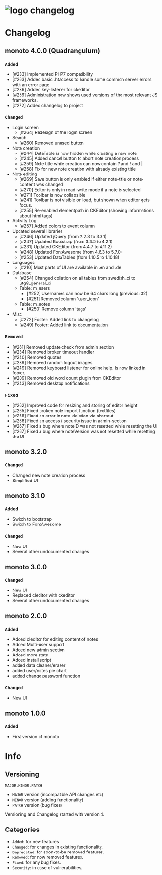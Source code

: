 ![logo](https://raw.githubusercontent.com/yafp/monoto/master/images/logo/monoto_logo_black.png) changelog
==========

# Changelog
## monoto 4.0.0 (Quadrangulum)
###  ```Added```
* [#233] Implemented PHP7 compatibility
* [#263] Added basic .htaccess to handle some common server errors with an error page
* [#236] Added key-listener for ckeditor
* [#256] Administration now shows used versions of the most relevant JS frameworks.
* [#272] Added changelog to project

###  ```Changed```
* Login screen
  * [#264] Redesign of the login screen
* Search
  * [#260] Removed unused button
* Note creation
  * [#244] DataTable is now hidden while creating a new note
  * [#245] Added cancel button to abort note creation process
  * [#259] Note title while creation can now contain ? and ! and |
  * [#258] Fix for new note creation with already existing title
* Note editing
  * [#269] Save button is only enabled if either note-title or note-content was changed
  * [#270] Editor is only in read-write mode if a note is selected
  * [#271] Toolbar is now collapsible
  * [#241] Toolbar is not visible on load, but shown when editor gets focus.
  * [#255] Re-enabled elementpath in CKEditor (showing informations about html tags)
* Activity Log  
  * [#257] Added colors to event column
* Updated several libraries  
  * [#246] Updated jQuery (from 2.2.3 to 3.3.1)
  * [#247] Updated Bootstrap (from 3.3.5 to 4.2.1)
  * [#231] Updated CKEditor (from 4.4.7 to 4.11.2)
  * [#248] Updated FontAwesome (from 4.6.3 to 5.7.0)
  * [#253] Updated DataTables (from 1.10.5 to 1.10.18)
* Languages
  * [#210] Most parts of UI are available in .en and .de
* Database
  * [#254] Changed collation on all tables from swedish_ci to utg8_general_ci
  * Table: m_users
    * [#252] Usernames can now be 64 chars long (previous: 32)
    * [#251] Removed column 'user_icon'
  * Table: m_notes
    * [#250] Remove column 'tags'
* Misc
  * [#272] Footer: Added link to changelog
  * [#249] Footer: Added link to documentation

###  ```Removed```
* [#261] Removed update check from admin section
* [#234] Removed broken timeout handler
* [#240] Removed quotes
* [#239] Removed random logout images
* [#249] Removed keyboard listener for online help. Is now linked in footer.
* [#209] Removed old word count plugin from CKEditor
* [#243] Removed desktop notifications

###  ```Fixed```
* [#262] Improved code for resizing and storing of editor height
* [#265] Fixed broken note import function (textfiles)
* [#268] Fixed an error in note-deletion via shortcut
* [#266] Fixed an access / security issue in admin-section
* [#267] Fixed a bug where noteID was not resetted while resetting the UI
* [#267] Fixed a bug where noteVersion was not resetted while resetting the UI


## monoto 3.2.0
###  ```Changed```
* Changed new note creation process
* Simplified UI


## monoto 3.1.0
###  ```Added```
* Switch to bootstrap
* Switch to FontAwesome

###  ```Changed```
* New UI
* Several other undocumented changes


## monoto 3.0.0
###  ```Changed```
* New UI
* Replaced cleditor with ckeditor
* Several other undocumented changes


## monoto 2.0.0
###  ```Added```
* Added cleditor for editing content of notes
* Added Multi-user support
* Added new admin section
* Added more stats
* Added install script
* added data cleaner/eraser
* added user/notes pie chart
* added change password function

###  ```Changed```
* New UI


## monoto 1.0.0
###  ```Added```
* First version of monoto








# Info
## Versioning

  ```
  MAJOR.MINOR.PATCH
  ```

* ```MAJOR``` version (incompatible API changes etc)
* ```MINOR``` version (adding functionality)
* ```PATCH``` version (bug fixes)

Versioning and Changelog started with version 4.


## Categories
* ```Added```: for new features
* ```Changed```: for changes in existing functionality.
* ```Deprecated```: for soon-to-be removed features.
* ```Removed```: for now removed features.
* ```Fixed```: for any bug fixes.
* ```Security```: in case of vulnerabilities.
